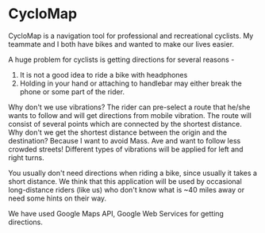 CycloMap
========

CycloMap is a navigation tool for professional and recreational cyclists. My teammate and I both have bikes and wanted to make our lives easier.

A huge problem for cyclists is getting directions for several reasons -
1. It is not a good idea to ride a bike with headphones
2. Holding in your hand or attaching to handlebar may either break the phone or some part of the rider.

Why don't we use vibrations? The rider can pre-select a route that he/she wants to follow and will get directions from mobile vibration. The route will consist of several points which are connected by the shortest distance. Why don't we get the shortest distance between the origin and the destination? Because I want to avoid Mass. Ave and want to follow less crowded streets! Different types of vibrations will be applied for left and right turns.

You usually don't need directions when riding a bike, since usually it takes a short distance. We think that this application will be used by occasional long-distance riders (like us) who don't know what is ~40 miles away or need some hints on their way.

We have used Google Maps API, Google Web Services for getting directions.

